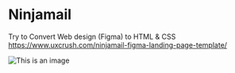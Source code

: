 # Ninjamail
Try to Convert Web design (Figma) to HTML &amp; CSS
https://www.uxcrush.com/ninjamail-figma-landing-page-template/ 

![This is an image](https://www.uxcrush.com/wp-content/uploads/2022/01/ninjamail-figma-landing-page-template-1014x487.jpg)
